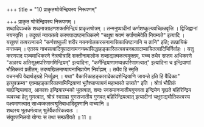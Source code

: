 +++
title = "10 प्राकृतश्रोत्रेन्द्रियस्य निरूपणम्"

+++
प्राकृत श्रोत्रेन्द्रियस्य निरूपणम् ।  
शब्दादिपञ्चके शब्दमात्रग्रहणशक्तमिन्द्रियं प्राकृतश्रोत्रम् । तन्मनुष्यादीनां कर्णशष्कुल्यवच्छिन्नवृत्ति । द्विजिह्वानां नयनवृत्ति । तदुक्तं न्यायतत्वे करणपादाष्टमाधिकरणे "चक्षुषा श्रवणं सर्पाणामेवेति नियम्यते" इत्यादि । यत्तूक्तं तत्वरत्नाकरे "कर्णशष्कुली शरीर नयनगोलकरसनानासिकाधिष्टानानि च तानि" इति; तत्प्रायिकं मन्तव्यम् । एतस्य नाभसत्वादिगुपादानामनन्यथासिद्धाहङ्कारिकत्ववचनबलादाप्यायितत्वादिभिर्निर्वाहः । यत्तु करणपाद पञ्चमाधिकरणे नेत्रश्रोत्रादि शक्तीनामालोक शब्दाद्यात्मकत्वमुक्तम्, यच्च तथैव सप्तम अधिकरणे "अन्नस्य अतिसूक्ष्मपरिणाममिन्द्रियम्" इत्यादिना, "कर्मेन्द्रियाणामप्यन्नपरिणामत्वात्" इत्यादिना च इन्द्रियाणां भौतिकत्वं प्रतीतम्; तदप्यखिलमाप्यायनाभिप्रायेण निर्वाह्यम् । तथैव हि स्मृति  
वचनमपि वेदार्थङ्ग्रहे निर्व्यूढम् । यथा" वैकारिकाहङ्कारादेकादशेन्द्रियाणि जायन्ते इति हि वैदिकाः" इत्युपक्रम्य" एवमाहङ्कारिकाणामिन्द्रियाणां भूतैश्चाप्यायनं महाभारते उच्यते" इति । श्रोत्रं भौतिकं बाह्येन्द्रियत्वात्, आकाशः इन्द्रियारम्भको भूतत्वात्, शब्दः स्वसमानजातीयगुणवता इन्द्रियेण गृह्यते बहिरिन्द्रिय व्यवस्था हेतु गुणत्वात्, श्रोत्रं स्वग्राह्य गुणसजातीय गुणवत् बहिरिन्द्रियत्वात् इत्यादीनां चक्षुराद्यभौतिकत्वस्य वक्ष्यमाणत्वात् साध्यव्कलत्वश्रुतिबाधादिदूषणानि वाच्यानि ॥  
शब्दस्य भूतधर्मत्वात् श्रुतेर्वैकारिकत्वतः ।  
संयुक्तनिलयो योग्यः स तथा सम्प्रतीयते ॥ 11 ॥